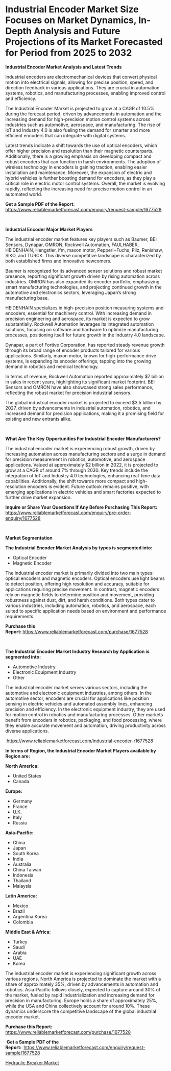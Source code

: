 <p><h1>Industrial Encoder Market Size Focuses on Market Dynamics, In-Depth Analysis and Future Projections of its Market Forecasted for Period from 2025 to 2032</h1></p><p><strong>Industrial Encoder Market Analysis and Latest Trends</strong></p>
<p><p>Industrial encoders are electromechanical devices that convert physical motion into electrical signals, allowing for precise position, speed, and direction feedback in various applications. They are crucial in automation systems, robotics, and manufacturing processes, enabling improved control and efficiency.</p><p>The Industrial Encoder Market is projected to grow at a CAGR of 10.5% during the forecast period, driven by advancements in automation and the increasing demand for high-precision motion control systems across industries such as automotive, aerospace, and manufacturing. The rise of IoT and Industry 4.0 is also fueling the demand for smarter and more efficient encoders that can integrate with digital systems.</p><p>Latest trends indicate a shift towards the use of optical encoders, which offer higher precision and resolution than their magnetic counterparts. Additionally, there is a growing emphasis on developing compact and robust encoders that can function in harsh environments. The adoption of wireless technology in encoders is gaining traction, enabling easier installation and maintenance. Moreover, the expansion of electric and hybrid vehicles is further boosting demand for encoders, as they play a critical role in electric motor control systems. Overall, the market is evolving rapidly, reflecting the increasing need for precise motion control in an automated world.</p></p>
<p><strong>Get a Sample PDF of the Report:&nbsp;</strong> <a href="https://www.reliablemarketforecast.com/enquiry/request-sample/1677528?utm_campaign=1888&utm_medium=2&utm_source=Github&utm_content=ia&utm_term=16022025&utm_id=industrial-encoder">https://www.reliablemarketforecast.com/enquiry/request-sample/1677528</a></p>
<p>&nbsp;</p>
<p><strong>Industrial Encoder Major Market Players</strong></p>
<p><p>The industrial encoder market features key players such as Baumer, BEI Sensors, Dynapar, OMRON, Rockwell Automation, FAULHABER, HEIDENHAIN, Hengstler, ifm, maxon motor, Pepperl+Fuchs, Pilz, Renishaw, SIKO, and TURCK. This diverse competitive landscape is characterized by both established firms and innovative newcomers.</p><p>Baumer is recognized for its advanced sensor solutions and robust market presence, reporting significant growth driven by rising automation across industries. OMRON has also expanded its encoder portfolio, emphasizing smart manufacturing technologies, and projecting continued growth in the automotive and electronics sectors, leveraging Japan’s strong manufacturing base.</p><p>HEIDENHAIN specializes in high-precision position measuring systems and encoders, essential for machinery control. With increasing demand in precision engineering and aerospace, its market is expected to grow substantially. Rockwell Automation leverages its integrated automation solutions, focusing on software and hardware to optimize manufacturing processes, positioning itself for future growth in the Industry 4.0 landscape.</p><p>Dynapar, a part of Fortive Corporation, has reported steady revenue growth through its broad range of encoder products tailored for various applications. Similarly, maxon motor, known for high-performance drive systems, is expanding its encoder offerings, tapping into the growing demand in robotics and medical technology.</p><p>In terms of revenue, Rockwell Automation reported approximately $7 billion in sales in recent years, highlighting its significant market footprint. BEI Sensors and OMRON have also showcased strong sales performance, reflecting the robust market for precision industrial sensors.</p><p>The global industrial encoder market is projected to exceed $3.5 billion by 2027, driven by advancements in industrial automation, robotics, and increased demand for precision applications, making it a promising field for existing and new entrants alike.</p></p>
<p>&nbsp;</p>
<p><strong>What Are The Key Opportunities For Industrial Encoder Manufacturers?</strong></p>
<p><p>The industrial encoder market is experiencing robust growth, driven by increasing automation across manufacturing sectors and a surge in demand for precision measurement in robotics, automotive, and aerospace applications. Valued at approximately $2 billion in 2022, it is projected to grow at a CAGR of around 7% through 2030. Key trends include the integration of IoT and Industry 4.0 technologies, enhancing real-time data capabilities. Additionally, the shift towards more compact and high-resolution encoders is evident. Future outlook remains positive, with emerging applications in electric vehicles and smart factories expected to further drive market expansion.</p></p>
<p><strong>Inquire or Share Your Questions If Any Before Purchasing This Report:</strong> <a href="https://www.reliablemarketforecast.com/enquiry/pre-order-enquiry/1677528?utm_campaign=1888&utm_medium=2&utm_source=Github&utm_content=ia&utm_term=16022025&utm_id=industrial-encoder">https://www.reliablemarketforecast.com/enquiry/pre-order-enquiry/1677528</a></p>
<p>&nbsp;</p>
<p><strong>Market Segmentation</strong></p>
<p><strong>The Industrial Encoder Market Analysis by types is segmented into:</strong></p>
<p><ul><li>Optical Encoder</li><li>Magnetic Encoder</li></ul></p>
<p><p>The industrial encoder market is primarily divided into two main types: optical encoders and magnetic encoders. Optical encoders use light beams to detect position, offering high resolution and accuracy, suitable for applications requiring precise movement. In contrast, magnetic encoders rely on magnetic fields to determine position and movement, providing robustness against dust, dirt, and harsh conditions. Both types cater to various industries, including automation, robotics, and aerospace, each suited to specific application needs based on environment and performance requirements.</p></p>
<p><strong>Purchase this Report:&nbsp;</strong><a href="https://www.reliablemarketforecast.com/purchase/1677528?utm_campaign=1888&utm_medium=2&utm_source=Github&utm_content=ia&utm_term=16022025&utm_id=industrial-encoder">https://www.reliablemarketforecast.com/purchase/1677528</a></p>
<p>&nbsp;</p>
<p><strong>The Industrial Encoder Market Industry Research by Application is segmented into:</strong></p>
<p><ul><li>Automotive Industry</li><li>Electronic Equipment Industry</li><li>Other</li></ul></p>
<p><p>The industrial encoder market serves various sectors, including the automotive and electronic equipment industries, among others. In the automotive sector, encoders are crucial for applications like position sensing in electric vehicles and automated assembly lines, enhancing precision and efficiency. In the electronic equipment industry, they are used for motion control in robotics and manufacturing processes. Other markets benefit from encoders in robotics, packaging, and food processing, where they enable accurate movement and automation, driving productivity across diverse applications.</p></p>
<p><a href="https://www.reliablemarketforecast.com/industrial-encoder-r1677528?utm_campaign=1888&utm_medium=2&utm_source=Github&utm_content=ia&utm_term=16022025&utm_id=industrial-encoder">&nbsp;https://www.reliablemarketforecast.com/industrial-encoder-r1677528</a></p>
<p><strong>In terms of Region, the Industrial Encoder Market Players available by Region are:</strong></p>
<p>
    <p> <strong> North America: </strong>
        <ul>
            <li>United States</li>
            <li>Canada</li>
        </ul>
        </p> 
    <p> <strong> Europe: </strong>
        <ul>
            <li>Germany</li>
            <li>France</li>
            <li>U.K.</li>
            <li>Italy</li>
            <li>Russia</li>
        </ul>
        </p> 
    <p> <strong> Asia-Pacific: </strong>
        <ul>
            <li>China</li>
            <li>Japan</li>
            <li>South Korea</li>
            <li>India</li>
            <li>Australia</li>
            <li>China Taiwan</li>
            <li>Indonesia</li>
            <li>Thailand</li>
            <li>Malaysia</li>
        </ul>
        </p> 
    <p> <strong> Latin America: </strong>
        <ul>
            <li>Mexico</li>
            <li>Brazil</li>
            <li>Argentina Korea</li>
            <li>Colombia</li>
        </ul>
        </p> 
    <p> <strong> Middle East & Africa: </strong>
        <ul>
            <li>Turkey</li>
            <li>Saudi</li>
            <li>Arabia</li>
            <li>UAE</li>
            <li>Korea</li>
        </ul>
    </p>
    </p>
<p><p>The industrial encoder market is experiencing significant growth across various regions. North America is projected to dominate the market with a share of approximately 35%, driven by advancements in automation and robotics. Asia-Pacific follows closely, expected to capture around 30% of the market, fueled by rapid industrialization and increasing demand for precision in manufacturing. Europe holds a share of approximately 25%, while the USA and China collectively account for around 10%. These dynamics underscore the competitive landscape of the global industrial encoder market.</p></p>
<p><strong>Purchase this Report: </strong><a href="https://www.reliablemarketforecast.com/purchase/1677528?utm_campaign=1888&utm_medium=2&utm_source=Github&utm_content=ia&utm_term=16022025&utm_id=industrial-encoder">https://www.reliablemarketforecast.com/purchase/1677528</a></p>
<p>&nbsp;<strong>Get a Sample PDF of the Report:&nbsp;&nbsp;</strong><a href="https://www.reliablemarketforecast.com/enquiry/request-sample/1677528?utm_campaign=1888&utm_medium=2&utm_source=Github&utm_content=ia&utm_term=16022025&utm_id=industrial-encoder">https://www.reliablemarketforecast.com/enquiry/request-sample/1677528</a></p>
<p><strong></strong></p>
<p><p><a href="https://github.com/gulaimolin/Market-Research-Report-List-7/blob/main/hydraulic-breaker-market.md?utm_campaign=1888&utm_medium=2&utm_source=Github&utm_content=ia&utm_term=16022025&utm_id=industrial-encoder">Hydraulic Breaker Market</a></p></p>